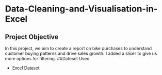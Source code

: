 # Data-Cleaning-and-Visualisation-in-Excel
## Project Objective
In this project, we aim to create a report on bike purchases to understand customer buying patterns and drive sales growth. I added a slicer to give us more options for filtering.
##Dateset Used
- <a href="https://github.com/sfakar/Data-Cleaning-and-Visualisation-Excel/blob/main/Excel%20Project.xlsx">Excel Dataset</a>



